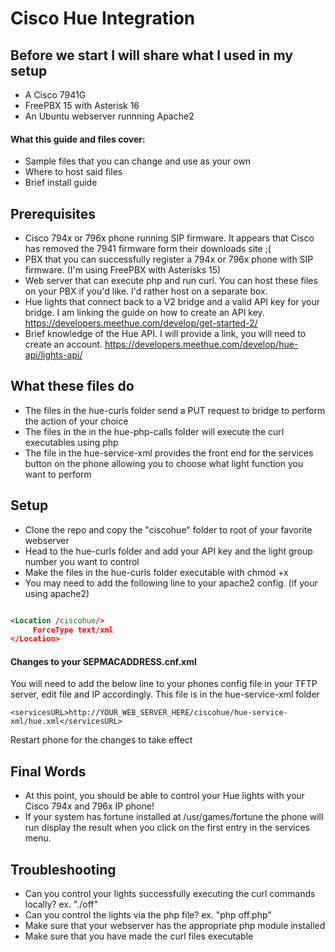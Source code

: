 # Cisco Hue Integration

## Before we start I will share what I used in my setup
* A Cisco 7941G 
* FreePBX 15 with Asterisk 16
* An Ubuntu webserver runnning Apache2


#### What this guide and files cover: 
* Sample files that you can change and use as your own
* Where to host said files
* Brief install guide

## Prerequisites
* Cisco 794x or 796x phone running SIP firmware.  It appears that Cisco has removed the 7941 firmware form their downloads site ;(
* PBX that you can successfully register a 794x or 796x phone with SIP firmware. (I'm using FreePBX with Asterisks 15)
* Web server that can execute php and run curl.  You can host these files on your PBX if you'd like. I'd rather host on a separate box.
* Hue lights that connect back to a V2 bridge and a valid API key for your bridge. I am linking the guide on how to create an API key. https://developers.meethue.com/develop/get-started-2/
* Brief knowledge of the Hue API.  I will provide a link, you will need to create an account. https://developers.meethue.com/develop/hue-api/lights-api/

## What these files do
* The files in the hue-curls folder send a PUT request to bridge to perform the action of your choice
* The files in the in the hue-php-calls folder will execute the curl executables using php
* The file in the hue-service-xml provides the front end for the services button on the phone allowing you to choose what light function you want to perform

## Setup
* Clone the repo and copy the "ciscohue" folder to root of your favorite webserver
* Head to the hue-curls folder and add your API key and the light group number you want to control
* Make the files in the hue-curls folder executable with chmod +x
* You may need to add the following line to your apache2 config. (if your using apache2)
```xml

<Location /ciscohue/>
     ForceType text/xml
</Location>

```


#### Changes to your SEPMACADDRESS.cnf.xml

You will need to add the below line to your phones config file in your TFTP server, edit file and IP accordingly.
This file is in the hue-service-xml folder

`<servicesURL>http://YOUR_WEB_SERVER_HERE/ciscohue/hue-service-xml/hue.xml</servicesURL>`
  
Restart phone for the changes to take effect

## Final Words
* At this point, you should be able to control your Hue lights with your Cisco 794x and 796x IP phone!
* If your system has fortune installed at /usr/games/fortune the phone will run display the result when you click on the first entry in the services menu.

## Troubleshooting
* Can you control your lights successfully executing the curl commands locally? ex. "./off"
* Can you control the lights via the php file? ex. "php off.php"
* Make sure that your webserver has the appropriate php module installed
* Make sure that you have made the curl files executable









 
